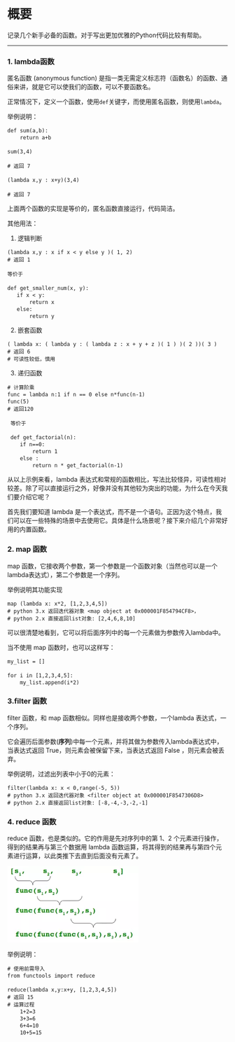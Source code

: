 # 概要
记录几个新手必备的函数。对于写出更加优雅的Python代码比较有帮助。

---

### 1. lambda函数

匿名函数 (anonymous function) 是指一类无需定义标志符（函数名）的函数、通俗来讲，就是它可以使我们的函数，可以不要函数名。

正常情况下，定义一个函数，使用`def`关键字，而使用匿名函数，则使用`lambda`。

举例说明：
```
def sum(a,b):
	return a+b

sum(3,4)

# 返回 7

(lambda x,y : x+y)(3,4)

# 返回 7

```
上面两个函数的实现是等价的，匿名函数直接运行，代码简洁。

其他用法：
1. 逻辑判断
 ```
 (lambda x,y : x if x < y else y )( 1, 2)
 # 返回 1
 
 等价于
 
 def get_smaller_num(x, y):
 	if x < y:
		return x
	else:
		return y
```

2. 嵌套函数
```
( lambda x: ( lambda y : ( lambda z : x + y + z )( 1 ) )( 2 ))( 3 )
# 返回 6
# 可读性较低，慎用
```

3. 递归函数
```
# 计算阶乘
func = lambda n:1 if n == 0 else n*func(n-1) 
func(5)
# 返回120

 等价于
 
 def get_factorial(n):
 	if n==0:
		return 1
	else :
		return n * get_factorial(n-1)
```
从以上示例来看，lambda 表达式和常规的函数相比，写法比较怪异，可读性相对较差。除了可以直接运行之外，好像并没有其他较为突出的功能，为什么在今天我们要介绍它呢？

首先我们要知道 lambda 是一个表达式，而不是一个语句。正因为这个特点，我们可以在一些特殊的场景中去使用它。具体是什么场景呢？接下来介绍几个非常好用的内置函数。

### 2. map 函数
map 函数，它接收两个参数，第一个参数是一个函数对象（当然也可以是一个lambda表达式），第二个参数是一个序列。

举例说明其功能实现
```
map (lambda x: x*2, [1,2,3,4,5])
# python 3.x 返回迭代器对象 <map object at 0x000001F854794CF8>，
# python 2.x 直接返回list对象: [2,4,6,8,10]
```
可以很清楚地看到，它可以将后面序列中的每一个元素做为参数传入lambda中。

当不使用 map 函数时，也可以这样写：
```
my_list = []

for i in [1,2,3,4,5]:
	my_list.append(i*2)
```

### 3.filter 函数
filter 函数，和 map 函数相似。同样也是接收两个参数，一个lambda 表达式，一个序列。

它会遍历后面参数(**序列**)中每一个元素，并将其做为参数传入lambda表达式中，当表达式返回 True，则元素会被保留下来，当表达式返回 False ，则元素会被丢弃。

举例说明，过滤出列表中小于0的元素：
```
filter(lambda x: x < 0,range(-5, 5))
# python 3.x 返回迭代器对象 <filter object at 0x000001F8547306D8>
# python 2.x 直接返回list对象: [-8,-4,-3,-2,-1]
```
### 4. reduce 函数

reduce 函数，也是类似的。它的作用是先对序列中的第 1、2 个元素进行操作，得到的结果再与第三个数据用 lambda 函数运算，将其得到的结果再与第四个元素进行运算，以此类推下去直到后面没有元素了。


![reduce 函数流程演示](./images/1618193526170.png)

举例说明：
```
# 使用前需导入
from functools import reduce

reduce(lambda x,y:x+y, [1,2,3,4,5])
# 返回 15
# 运算过程
	1+2=3
	3+3=6
	6+4=10
	10+5=15
```

